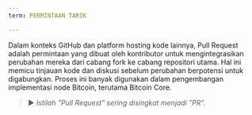 ```yaml
---
term: PERMINTAAN TARIK

---
```

Dalam konteks GitHub dan platform hosting kode lainnya, Pull Request adalah permintaan yang dibuat oleh kontributor untuk mengintegrasikan perubahan mereka dari cabang fork ke cabang repositori utama. Hal ini memicu tinjauan kode dan diskusi sebelum perubahan berpotensi untuk digabungkan. Proses ini banyak digunakan dalam pengembangan implementasi node Bitcoin, terutama Bitcoin Core.

> ► *Istilah "Pull Request" sering disingkat menjadi "PR".*